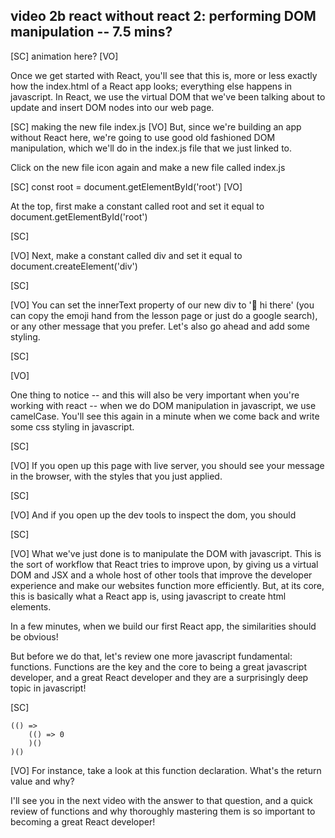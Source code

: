 ## video 2b react without react 2: performing DOM manipulation -- 7.5 mins?

<!-- [SC]

[VO]
Ok. Enough of the abstract talk! Let's write some code.

[SC]

[VO]
To finish setting up our react without react page, we just need to add two more things. First, let's add a script tag. Type script, and you should be able to choose between a basic script or a script:src tag; choose script:src and then type index.js as the source property.

[SC]

[VO]
Finally, go to the body of your html page and type div#root then hit the return key and emmet should provide you with a div with the id of root.

[SC]

[VO]
And that's all we really need, on the html side, to build a javascript web app. -->

[SC]
animation here?
[VO]

Once we get started with React, you'll see that this is, more or less exactly how the index.html of a React app looks; everything else happens in javascript. In React, we use the virtual DOM that we've been talking about to update and insert DOM nodes into our web page.

[SC]
making the new file index.js
[VO]
But, since we're building an app without React here, we're going to use good old fashioned DOM manipulation, which we'll do in the index.js file that we just linked to.

Click on the new file icon again and make a new file called index.js

[SC]
const root = document.getElementById('root')
[VO]

At the top, first make a constant called root and set it equal to document.getElementById('root')

[SC]

[VO]
Next, make a constant called div and set it equal to document.createElement('div')

[SC]

[VO]
You can set the innerText property of our new div to '👋 hi there' (you can copy the emoji hand from the lesson page or just do a google search), or any other message that you prefer.
Let's also go ahead and add some styling.

[SC]

[VO]

One thing to notice -- and this will also be very important when you're working with react -- when we do DOM manipulation in javascript, we use camelCase. You'll see this again in a minute when we come back and write some css styling in javascript.

[SC]

[VO]
If you open up this page with live server, you should see your message in the browser, with the styles that you just applied.

[SC]

[VO]
And if you open up the dev tools to inspect the dom, you should

[SC]

[VO]
What we've just done is to manipulate the DOM with javascript. This is the sort of workflow that React tries to improve upon, by giving us a virtual DOM and JSX and a whole host of other tools that improve the developer experience and make our websites function more efficiently. But, at its core, this is basically what a React app is, using javascript to create html elements.

In a few minutes, when we build our first React app, the similarities should be obvious!

But before we do that, let's review one more javascript fundamental: functions. Functions are the key and the core to being a great javascript developer, and a great React developer and they are a surprisingly deep topic in javascript!

[SC]

    (() =>
        (() => 0
        )()
    )()

[VO]
For instance, take a look at this function declaration. What's the return value and why?

I'll see you in the next video with the answer to that question, and a quick review of functions and why thoroughly mastering them is so important to becoming a great React developer!
